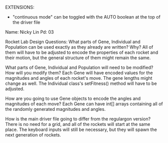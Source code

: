 EXTENSIONS:
- "continuous mode" can be toggled with the AUTO boolean at the top of the driver file

Name: Nicky Lin
Pd: 03

Rocket Lab Design Questions:
What parts of Gene, Individual and Population can be used exactly as they already are written? Why?
  All of them will have to be adjusted to encode the properties of each rocket and their motion, but the general structure of them might remain the same.

What parts of Gene, Individual and Population will need to be modified? How will you modify them?
  Each Gene will have encoded values for the magnitudes and angles of each rocket's move. The gene lengths might change as well. The Individual class's setFitness() method will have to be adjusted.

How are you going to use Gene objects to encode the angles and magnitudes of each move?
  Each Gene can have int[] arrays containing all of the randomly generated magnitudes and angles.

How is the main driver file going to differ from the regulargon version?
  There is no need for a grid, and all of the rockets will start at the same place. The keyboard inputs will still be necessary, but they will spawn the next generation of rockets.
